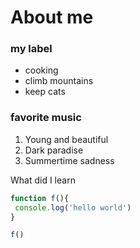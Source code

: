 # About me
### my label
* cooking
* climb mountains
* keep cats
### favorite music
1. Young and beautiful
2. Dark paradise
3. Summertime sadness

What did I learn
 ```javascript
function f(){
  console.log('hello world')
}

f()
 ```

